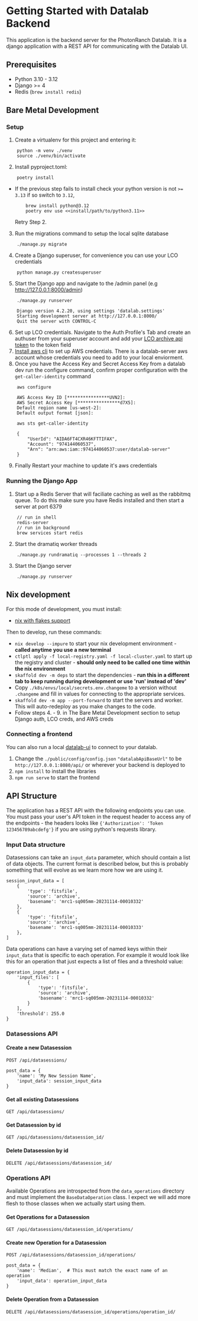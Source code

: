 # Getting Started with Datalab Backend

This application is the backend server for the PhotonRanch Datalab. It is a django application with a REST API for communicating with the Datalab UI.

## Prerequisites
-   Python 3.10 - 3.12
-   Django >= 4
-   Redis (`brew install redis`)


## Bare Metal Development
### Setup
1. Create a virtualenv for this project and entering it: 
```
    python -m venv ./venv
    source ./venv/bin/activate
```

2. Install pyproject.toml:
```
    poetry install
```
  - If the previous step fails to install check your python version is not `>= 3.13` if so switch to `3.12`,
    ```
        brew install python@3.12
        poetry env use <<install/path/to/python3.11>>
    ```
    Retry Step 2.

3. Run the migrations command to setup the local sqlite database
```
    ./manage.py migrate
```
4. Create a Django superuser, for convenience you can use your LCO credentials
```
    python manage.py createsuperuser
```
5. Start the Django app and navigate to the /admin panel (e.g http://127.0.0.1:8000/admin)
```
    ./manage.py runserver

    Django version 4.2.20, using settings 'datalab.settings'
    Starting development server at http://127.0.0.1:8000/
    Quit the server with CONTROL-C 
```
6. Set up LCO credentials. Navigate to the Auth Profile's Tab and create an authuser from your superuser account and add your [LCO archive api token](https://observe.lco.global/accounts/profile) to the token field
7. [Install aws cli](https://docs.aws.amazon.com/cli/latest/userguide/getting-started-install.html#getting-started-install-instructions) to set up AWS credentials. There is a datalab-server aws account whose credentials you need to add to your local enviorment.
8. Once you have the Access Key and Secret Access Key from a datalab dev run the configure command, confirm proper configuration with the `get-caller-identity` command
```
    aws configure

    AWS Access Key ID [****************UVN2]:
    AWS Secret Access Key [****************d7X5]:
    Default region name [us-west-2]:
    Default output format [json]:

    aws sts get-caller-identity

    {
        "UserId": "AIDA6FT4CXR46KFTTIFAX",
        "Account": "974144060537",
        "Arn": "arn:aws:iam::974144060537:user/datalab-server"
    }
```
9. Finally Restart your machine to update it's aws credentials

### Running the Django App
1. Start up a Redis Server that will faciliate caching as well as the rabbitmq queue. To do this make sure you have Redis installed and then start a server at port 6379
```
    // run in shell
    redis-server
    // run in background
    brew services start redis
```

2. Start the dramatiq worker threads
```
    ./manage.py rundramatiq --processes 1 --threads 2
```
3. Start the Django server
```
    ./manage.py runserver
```

## Nix development
For this mode of development, you must install:
-   [nix with flakes support](https://github.com/LCOGT/public-wiki/wiki/Install-Nix)

Then to develop, run these commands:
-   `nix develop --impure` to start your nix development environment - **called anytime you use a new terminal**
-   `ctlptl apply -f local-registry.yaml -f local-cluster.yaml` to start up the registry and cluster - **should only need to be called one time within the nix environment**
-   `skaffold dev -m deps` to start the dependencies - **run this in a different tab to keep running during development or use 'run' instead of 'dev'**
-   Copy `./k8s/envs/local/secrets.env.changeme` to a version without `.changeme` and fill in values for connecting to the appropriate services.
-   `skaffold dev -m app --port-forward` to start the servers and worker. This will auto-redeploy as you make changes to the code.
-   Follow steps 4. - 9. in The Bare Metal Development section to setup Django auth, LCO creds, and AWS creds

### Connecting a frontend
You can also run a local [datalab-ui](https://github.com/LCOGT/datalab-ui) to connect to your datalab.
1. Change the `./public/config/config.json` `"datalabApiBaseUrl"` to be `http://127.0.0.1:8080/api/` or wherever your backend is deployed to
2. `npm install` to install the libraries
3. `npm run serve` to start the frontend

## API Structure
The application has a REST API with the following endpoints you can use. You must pass your user's API token in the request header to access any of the endpoints - the headers looks like `{'Authorization': 'Token 123456789abcdefg'}` if you are using python's requests library.

### Input Data structure
Datasessions can take an `input_data` parameter, which should contain a list of data objects. The current format is described below, but this is probably something that will evolve as we learn more how we are using it.

    session_input_data = [
        {
            'type': 'fitsfile',
            'source': 'archive',
            'basename': 'mrc1-sq005mm-20231114-00010332'
        },
        {
            'type': 'fitsfile',
            'source': 'archive',
            'basename': 'mrc1-sq005mm-20231114-00010333'
        },
    ]

Data operations can have a varying set of named keys within their `input_data` that is specific to each operation. For example it would look like this for an operation that just expects a list of files and a threshold value:

    operation_input_data = {
        'input_files': [
            {
                'type': 'fitsfile',
                'source': 'archive',
                'basename': 'mrc1-sq005mm-20231114-00010332'
            }
        ],
        'threshold': 255.0
    }

### Datasessions API
#### Create a new Datasession
`POST /api/datasessions/`

    post_data = {
        'name': 'My New Session Name',
        'input_data': session_input_data
    }

#### Get all existing Datasessions
`GET /api/datasessions/`

#### Get Datasession by id
`GET /api/datasessions/datasession_id/`

#### Delete Datasession by id
`DELETE /api/datasessions/datasession_id/`

### Operations API
Available Operations are introspected from the `data_operations` directory and must implement the `BaseDataOperation` class. I expect we will add more flesh to those classes when we actually start using them. 
#### Get Operations for a Datasession
`GET /api/datasessions/datasession_id/operations/`

#### Create new Operation for a Datasession
`POST /api/datasessions/datasession_id/operations/`
    
    post_data = {
        'name': 'Median',  # This must match the exact name of an operation
        'input_data': operation_input_data
    }

#### Delete Operation from a Datasession
`DELETE /api/datasessions/datasession_id/operations/operation_id/`
